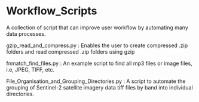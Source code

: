 # Workflow_Scripts
A collection of script that can improve user workflow by automating many data processes.

gzip_read_and_compress.py : Enables the user to create compressed .zip folders and read compressed .zip folders using gzip

fnmatch_find_files.py : An example script to find all mp3 files or image files, i.e, JPEG, TIFF, etc.

File_Organisation_and_Grouping_Directories.py : A script to automate the grouping of Sentinel-2 satellite imagery data tiff files by band into individual directories.
